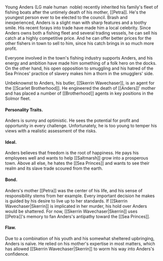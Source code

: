 Young Anders (LG male human  noble) recently inherited his family's fleet of fishing boats after the untimely death of his mother, [[Petra]]. He's the youngest person ever to be elected to the council. Brash and inexperienced, Anders is a slight man with sharp features and a toothy smile. His recent forays into trade have made him a local celebrity. Since Anders owns both a fishing fleet and several trading vessels, he can sell his catch at a highly competitive price. And he can offer better prices for the other fishers in town to sell to him, since his catch brings in so much more profit.

Everyone involved in the town's fishing industry supports Anders, and his energy and ambition have made him something of a folk hero on the docks. On the other hand, his open opposition to smuggling and his hatred of the Sea Princes' practice of slavery makes him a thorn in the smugglers' side.

Unbeknownst to Anders, his butler, [[Skerrin Wavechaser]], is an agent for the [[Scarlet Brotherhood]]. He engineered the death of [[Anders]]' mother and has placed a number of [[Brotherhood]] agents in key positions in the Solmor fleet.

#### Personality Traits. 
Anders is sunny and optimistic. He sees the potential for profit and opportunity in every challenge. Unfortunately, he is too young to temper his views with a realistic assessment of the risks.

#### Ideal. 
Anders believes that freedom is the root of happiness. He pays his employees well and wants to help [[Saltmarsh]] grow into a prosperous town. Above all else, he hates the [[Sea Princes]] and wants to see their realm and its slave trade scoured from the earth.

#### Bond. 
Anders's mother [[Petra]] was the center of his life, and his sense of responsibility stems from her example. Every important decision he makes is guided by his desire to live up to her standards. If [[Skerrin Wavechaser|Skerrin]] is implicated in her murder, his hold over Anders would be shattered. For now, [[Skerrin Wavechaser|Skerrin]] uses [[Petra]]'s memory to fan Anders's antipathy toward the [[Sea Princes]].

#### Flaw. 
Due to a combination of his youth and his somewhat sheltered upbringing, Anders is naïve. He relied on his mother's expertise in most matters, which has allowed [[Skerrin Wavechaser|Skerrin]] to worm his way into Anders's confidence.